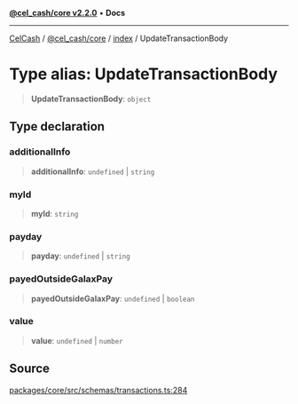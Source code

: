 [**@cel_cash/core v2.2.0**](../../README.md) • **Docs**

***

[CelCash](../../../../packages.md) / [@cel\_cash/core](../../README.md) / [index](../README.md) / UpdateTransactionBody

# Type alias: UpdateTransactionBody

> **UpdateTransactionBody**: `object`

## Type declaration

### additionalInfo

> **additionalInfo**: `undefined` \| `string`

### myId

> **myId**: `string`

### payday

> **payday**: `undefined` \| `string`

### payedOutsideGalaxPay

> **payedOutsideGalaxPay**: `undefined` \| `boolean`

### value

> **value**: `undefined` \| `number`

## Source

[packages/core/src/schemas/transactions.ts:284](https://github.com/Pyxlab/celcash/blob/b57c7034bd65dcd5b083f272f9cfe6cc4ff73f7b/packages/core/src/schemas/transactions.ts#L284)
